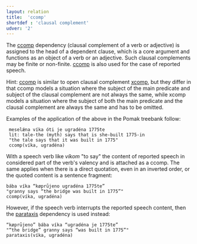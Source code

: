 ```yaml
---
layout: relation
title:  'ccomp'
shortdef : 'clausal complement'
udver: '2'
---
```


The [ccomp]() dependency (clausal complement of a verb or adjective) is assigned to the head of a dependent clause, which is a core argument and functions as an object of a verb or an adjective. Such clausal complements may be finite or non-finite. [ccomp]() is also used for the case of reported speech. 

Hint: [ccomp]() is similar to open clausal complement [xcomp](), but they differ in that ccomp models a situation where the subject of the main predicate and subject of the clausal complement are not always the same, while xcomp models a situation where the subject of both the main predicate and the clausal complement are always the same and has to be omitted. 

Examples of the application of the above in the Pomak treebank follow:
 
~~~ sdparse
 meselǽna víka óti je ugradéna 1775te 
 lit: tale-the (myth) says that is she-built 1775-in 
 "the tale says that it was built in 1775" 
 ccomp(víka, ugradéna) 
~~~

With a speech verb like *víkom* "to say" the content of reported speech in considered part of the verb's valency and is attached as a ccomp. The same applies when there is a direct quotation, even in an inverted order, or the quoted content is a sentence fragment: 

~~~ sdparse
bába víka “køprǘjeno ugradéna 1775te” 
"granny says “the bridge was built in 1775”"
ccomp(víka, ugradéna)
~~~
    
 However, if the speech verb interrupts the reported speech content, then the [parataxis]() dependency is used instead:
    
 ~~~ sdparse
 “køprǘjeno” bába víka “ugradéna je 1775te” 
 "“the bridge” granny says “was built in 1775”"
 parataxis(víka, ugradéna)
 ~~~
    

